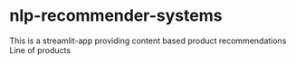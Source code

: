 # nlp-recommender-systems
This is a streamlit-app providing content based product recommendations
Line of products
